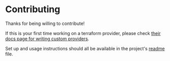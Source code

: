 # Contributing
Thanks for being willing to contribute!

If this is your first time working on a terraform provider, please check [their docs page for writing custom providers](https://www.terraform.io/plugin/framework/providers).

Set up and usage instructions should all be available in the project's [readme](./README.md) file.
